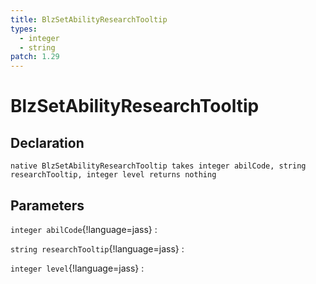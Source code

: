 ```yaml
---
title: BlzSetAbilityResearchTooltip
types:
  - integer
  - string
patch: 1.29
---
```


# BlzSetAbilityResearchTooltip

## Declaration

```jass
native BlzSetAbilityResearchTooltip takes integer abilCode, string researchTooltip, integer level returns nothing
```

## Parameters
`integer abilCode`{!language=jass}
: 

`string researchTooltip`{!language=jass}
: 

`integer level`{!language=jass}
: 

